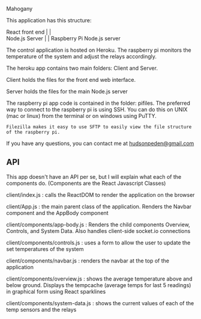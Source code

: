 Mahogany

This application has this structure:

React front end
		|
		|	
Node.js Server
		|
		|
Raspberry Pi Node.js server

The control application is hosted on Heroku. The raspberry pi monitors the temperature of the system and adjust the relays accordingly. 


The heroku app contains two main folders: Client and Server.

Client holds the files for the front end web interface. 

Server holds the files for the main Node.js server

The raspberry pi app code is contained in the folder: pifiles.
	The preferred way to connect to the raspberry pi is using SSH. You can do this on UNIX (mac or linux) from the terminal or on windows using PuTTY.

	Filezilla makes it easy to use SFTP to easily view the file structure of the raspberry pi. 


If you have any questions, you can contact me at hudsonpeden@gmail.com


API
-------------------------------------------------------------------------
This app doesn't have an API per se, but I will explain what each of the components do.
	(Components are the React Javascript Classes)

client/index.js : calls the ReactDOM to render the application on the browser

client/App.js : the main parent class of the application. Renders the Navbar component 					and the AppBody component

client/components/app-body.js : Renders the child components Overview, Controls, and 									System Data. Also handles client-side socket.io 										connections

client/components/controls.js : uses a form to allow the user to update the set 										temperatures of the system

client/components/navbar.js : renders the navbar at the top of the application

client/components/overview.js : shows the average temperature above and below ground. 									Displays the tempcache (average temps for last 5 										readings) in graphical form using React sparklines

client/components/system-data.js : shows the current values of each of the temp sensors 								   and the relays

